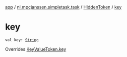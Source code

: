 [app](../../index.md) / [nl.mpcjanssen.simpletask.task](../index.md) / [HiddenToken](index.md) / [key](.)

# key

`val key: `[`String`](https://kotlinlang.org/api/latest/jvm/stdlib/kotlin/-string/index.html)

Overrides [KeyValueToken.key](../-key-value-token/key.md)


